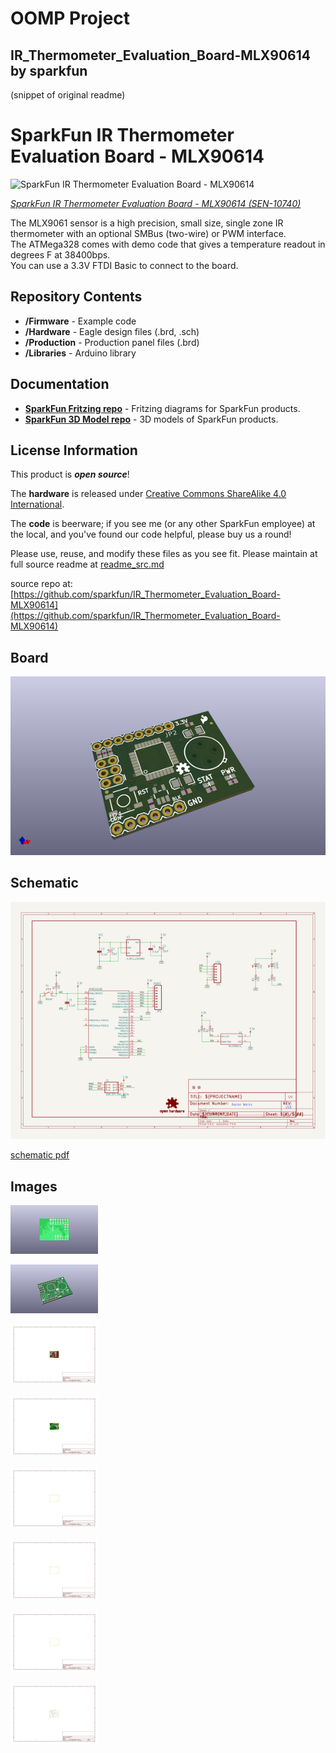 # OOMP Project  
## IR_Thermometer_Evaluation_Board-MLX90614  by sparkfun  
  
(snippet of original readme)  
  
SparkFun IR Thermometer Evaluation Board - MLX90614  
========================================  
  
![SparkFun IR Thermometer Evaluation Board - MLX90614](https://cdn.sparkfun.com//assets/parts/5/6/4/6/10740-01a.jpg)  
  
[*SparkFun IR Thermometer Evaluation Board - MLX90614 (SEN-10740)*](https://www.sparkfun.com/products/10740)  
  
The MLX9061 sensor is a high precision, small size, single zone IR thermometer with an optional SMBus (two-wire) or PWM interface.   
The ATMega328 comes with demo code that gives a temperature readout in degrees F at 38400bps.   
You can use a 3.3V FTDI Basic to connect to the board.  
  
Repository Contents  
-------------------  
  
* **/Firmware** - Example code   
* **/Hardware** - Eagle design files (.brd, .sch)  
* **/Production** - Production panel files (.brd)  
* **/Libraries** - Arduino library  
  
Documentation  
--------------  
* **[SparkFun Fritzing repo](https://github.com/sparkfun/Fritzing_Parts)** - Fritzing diagrams for SparkFun products.  
* **[SparkFun 3D Model repo](https://github.com/sparkfun/3D_Models)** - 3D models of SparkFun products.   
  
License Information  
-------------------  
This product is _**open source**_!   
  
The **hardware** is released under [Creative Commons ShareAlike 4.0 International](https://creativecommons.org/licenses/by-sa/4.0/).  
  
The **code** is beerware; if you see me (or any other SparkFun employee) at the local, and you've found our code helpful, please buy us a round!  
  
Please use, reuse, and modify these files as you see fit. Please maintain at  
  full source readme at [readme_src.md](readme_src.md)  
  
source repo at: [https://github.com/sparkfun/IR_Thermometer_Evaluation_Board-MLX90614](https://github.com/sparkfun/IR_Thermometer_Evaluation_Board-MLX90614)  
## Board  
  
[![working_3d.png](working_3d_600.png)](working_3d.png)  
## Schematic  
  
[![working_schematic.png](working_schematic_600.png)](working_schematic.png)  
  
[schematic pdf](working_schematic.pdf)  
## Images  
  
[![working_3D_bottom.png](working_3D_bottom_140.png)](working_3D_bottom.png)  
  
[![working_3D_top.png](working_3D_top_140.png)](working_3D_top.png)  
  
[![working_assembly_page_01.png](working_assembly_page_01_140.png)](working_assembly_page_01.png)  
  
[![working_assembly_page_02.png](working_assembly_page_02_140.png)](working_assembly_page_02.png)  
  
[![working_assembly_page_03.png](working_assembly_page_03_140.png)](working_assembly_page_03.png)  
  
[![working_assembly_page_04.png](working_assembly_page_04_140.png)](working_assembly_page_04.png)  
  
[![working_assembly_page_05.png](working_assembly_page_05_140.png)](working_assembly_page_05.png)  
  
[![working_assembly_page_06.png](working_assembly_page_06_140.png)](working_assembly_page_06.png)  
